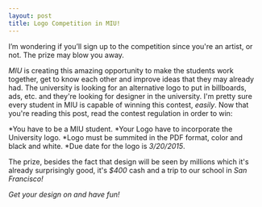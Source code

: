 ```yaml
---
layout: post 
title: Logo Competition in MIU!
---
```

  I’m wondering if you’ll sign up to the competition since you're an artist, or not. The prize may blow you away. 

  *MIU* is creating this amazing opportunity to make the students work together, get to know each other and improve ideas that they may 
already had. The university is looking for an alternative logo to put in billboards, ads, etc. and they're looking for designer in the university.
I'm pretty sure every student in MIU is capable of winning this contest, *easily*. Now that you're reading this post, read
the contest regulation in order to win:

*You have to be a MIU student.
*Your Logo have to incorporate the University logo.
*Logo must be summited in the PDF format, color and black and white.
*Due date for the logo is *3/20/2015*.

  The prize, besides the fact that design will be seen by millions which it's already surprisingly good, it's *$400* cash and a trip to our school in 
*San Francisco!* 

  *Get your design on and have fun!*
